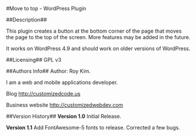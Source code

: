 #Move to top - WordPress Plugin

##Description##

This plugin creates a button at the bottom corner of the page that moves the page to the top of the screen.
More features may be added in the future.

It works on WordPress 4.9 and should work on older versions of WordPress.

##Licensing##
GPL v3

##Authors Info##
Author: Roy Kim.

I am a web and mobile applications developer.

Blog
http://customizedcode.us

Business website
http://customizedwebdev.com

##Version History##
**Version 1.0**
Initial Release.

**Version 1.1**
Add FontAwesome-5 fonts to release.
Corrected a few bugs.